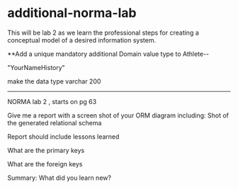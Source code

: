 # additional-norma-lab

This will be lab 2 as we learn the professional steps for creating a conceptual model of a desired information system. 

**Add a unique mandatory  additional Domain value type  to Athlete--

"YourNameHistory"

make the data type varchar 200 

*********************************

 NORMA lab 2 , starts on pg 63

Give me a report with a screen shot of your ORM diagram including:
Shot of the generated relational schema

Report should include lessons learned 

What are the primary keys

What are the foreign keys

Summary: What did you learn new?
